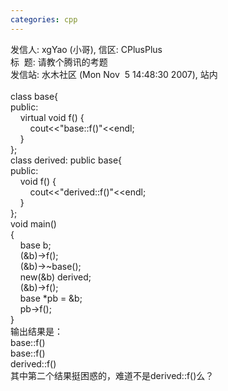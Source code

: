 ```yaml
---
categories: cpp
---
```

发信人: xgYao (小哥), 信区: CPlusPlus<BR>标 &nbsp;题: 请教个腾讯的考题<BR>发信站: 水木社区 (Mon Nov &nbsp;5 14:48:30 2007), 站内<BR><BR>class base{<BR>public:<BR>&nbsp;&nbsp; &nbsp;virtual void f() {<BR>&nbsp;&nbsp; &nbsp; &nbsp; &nbsp;cout&lt;&lt;"base::f()"&lt;&lt;endl;<BR>&nbsp;&nbsp; &nbsp;}<BR>};<BR>class derived: public base{<BR>public:<BR>&nbsp;&nbsp; &nbsp;void f() {<BR>&nbsp;&nbsp; &nbsp; &nbsp; &nbsp;cout&lt;&lt;"derived::f()"&lt;&lt;endl;<BR>&nbsp;&nbsp; &nbsp;}<BR>};<BR>void main()<BR>{<BR>&nbsp;&nbsp; &nbsp;base b;<BR>&nbsp;&nbsp; &nbsp;(&amp;b)-&gt;f();<BR>&nbsp;&nbsp; &nbsp;(&amp;b)-&gt;~base();<BR>&nbsp;&nbsp; &nbsp;new(&amp;b) derived;<BR>&nbsp;&nbsp; &nbsp;(&amp;b)-&gt;f();<BR>&nbsp;&nbsp; &nbsp;base *pb = &amp;b;<BR>&nbsp;&nbsp; &nbsp;pb-&gt;f();<BR>}<BR>输出结果是：<BR>base::f() <BR>base::f() <BR>derived::f()<BR>其中第二个结果挺困惑的，难道不是derived::f()么？<BR>